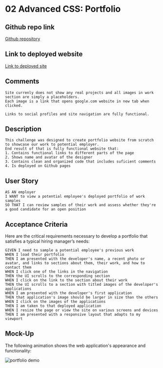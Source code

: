 # 02 Advanced CSS: Portfolio

## Github repo link

[Github repository](https://github.com/Alphalfa711/module2-challange)

## Link to deployed website

[Link to deployed site](https://alphalfa711.github.io/module2-challange/)

##  Comments

```
Site currenly does not show any real projects and all images in work section are simply a placeholders. 
Each image is a link that opens google.com website in new tab when clicked.

Links to social profiles and site navigation are fully functional.
```

## Description 

```
This challenge was designed to create portfolio website from scratch to showcase our work to potential employer.
End result of that is fully functional website that:
1. Contains functional links to different parts of the page
2. Shows name and avatar of the designer
3. Contains clean and organized code that includes suficient comments
4. Is deployed on Github pages
```


## User Story

```
AS AN employer
I WANT to view a potential employee's deployed portfolio of work samples
SO THAT I can review samples of their work and assess whether they're a good candidate for an open position
```


## Acceptance Criteria

Here are the critical requirements necessary to develop a portfolio that satisfies a typical hiring manager’s needs:

```
GIVEN I need to sample a potential employee's previous work
WHEN I load their portfolio
THEN I am presented with the developer's name, a recent photo or avatar, and links to sections about them, their work, and how to contact them
WHEN I click one of the links in the navigation
THEN the UI scrolls to the corresponding section
WHEN I click on the link to the section about their work
THEN the UI scrolls to a section with titled images of the developer's applications
WHEN I am presented with the developer's first application
THEN that application's image should be larger in size than the others
WHEN I click on the images of the applications
THEN I am taken to that deployed application
WHEN I resize the page or view the site on various screens and devices
THEN I am presented with a responsive layout that adapts to my viewport
```


## Mock-Up

The following animation shows the web application's appearance and functionality:

![portfolio demo](./Assets/02-advanced-css-homework-demo.gif)


